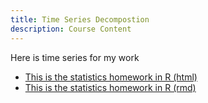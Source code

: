 ```yaml
---
title: Time Series Decompostion
description: Course Content
---
```

Here is time series for my work
- [This is the statistics homework in R (html)](hw.html)
- [This is the statistics homework in R (rmd)](rhw.md)
